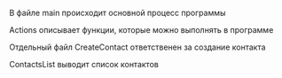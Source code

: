 В файле main происходит основной процесс программы

Actions описывает функции, которые можно выполнять в программе

Отдельный файл CreateContact ответственен за создание контакта

ContactsList выводит список контактов
